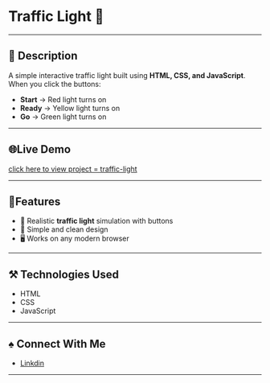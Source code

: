# Traffic Light 🚦  
---
## 📂 Description  
A simple interactive traffic light built using **HTML, CSS, and JavaScript**.  
When you click the buttons:  
- **Start** → Red light turns on  
- **Ready** → Yellow light turns on  
- **Go** → Green light turns on

---

## 🌐Live Demo 
[click here to view project = traffic-light](https://aishwarya152.github.io/traffic-light/)

---

## 🌟Features  
- 🚦 Realistic **traffic light** simulation with buttons  
- 🎨 Simple and clean design  
- 🖥️ Works on any modern browser
---

## ⚒ Technologies Used  
- HTML  
- CSS  
- JavaScript
---

## ♠ Connect With Me 
- [Linkdin](https://www.linkedin.com/in/aishwarya-chinagundi-21a341356)

--- 


